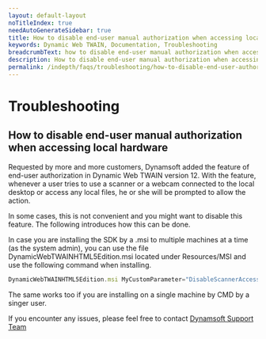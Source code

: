 ```yaml
---
layout: default-layout
noTitleIndex: true
needAutoGenerateSidebar: true
title: How to disable end-user manual authorization when accessing local hardware
keywords: Dynamic Web TWAIN, Documentation, Troubleshooting
breadcrumbText: how to disable end-user manual authorization when accessing local hardware
description: How to disable end-user manual authorization when accessing local hardware
permalink: /indepth/faqs/troubleshooting/how-to-disable-end-user-authorization.html
---
```


# Troubleshooting

## How to disable end-user manual authorization when accessing local hardware

Requested by more and more customers, Dynamsoft added the feature of end-user authorization in Dynamic Web TWAIN version 12. With the feature, whenever a user tries to use a scanner or a webcam connected to the local desktop or access any local files, he or she will be prompted to allow the action.

In some cases, this is not convenient and you might want to disable this feature. The following introduces how this can be done.

In case you are installing the SDK by a .msi to multiple machines at a time (as the system admin), you can use the file DynamicWebTWAINHTML5Edition.msi located under Resources/MSI and use the following command when installing.

```javascript
DynamicWebTWAINHTML5Edition.msi MyCustomParameter="DisableScannerAccessAuth; DisableFileAccessAuth"
```

The same works too if you are installing on a single machine by CMD by a singer user.

If you encounter any issues, please feel free to contact [Dynamsoft Support Team](mailto:support@dynamsoft.com)
